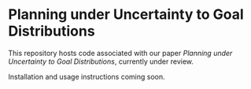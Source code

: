 # Planning under Uncertainty to Goal Distributions

This repository hosts code associated with our paper _Planning under Uncertainty to Goal Distributions_, currently under review.

Installation and usage instructions coming soon.
